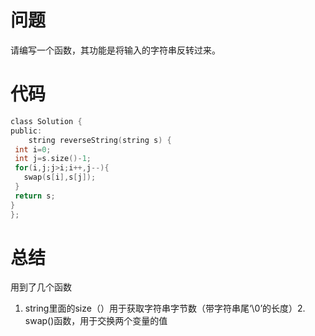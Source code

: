 # 问题 #
请编写一个函数，其功能是将输入的字符串反转过来。
# 代码 #
```C
class Solution {
public:
    string reverseString(string s) {
 int i=0;
 int j=s.size()-1;
 for(i,j;j>i;i++,j--){
   swap(s[i],s[j]);
 }  
 return s; 
}
};  

```
# 总结  #
用到了几个函数
1. string里面的size（）用于获取字符串字节数（带字符串尾‘\0’的长度）2. swap()函数，用于交换两个变量的值